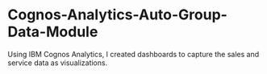 # Cognos-Analytics-Auto-Group-Data-Module
Using IBM Cognos Analytics, I created dashboards to capture the sales and service data as visualizations. 
